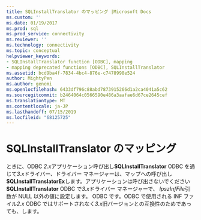 ```yaml
---
title: SQLInstallTranslator のマッピング |Microsoft Docs
ms.custom: ''
ms.date: 01/19/2017
ms.prod: sql
ms.prod_service: connectivity
ms.reviewer: ''
ms.technology: connectivity
ms.topic: conceptual
helpviewer_keywords:
- SQLInstallTranslator function [ODBC], mapping
- mapping deprecated functions [ODBC], SQLInstallTranslator
ms.assetid: bcd9ba4f-7834-4bc4-876e-c7478998e524
author: MightyPen
ms.author: genemi
ms.openlocfilehash: 6433df796c88abd7873915266d1a2ca4041a5c62
ms.sourcegitcommit: b2464064c0566590e486a3aafae6d67ce2645cef
ms.translationtype: MT
ms.contentlocale: ja-JP
ms.lasthandoff: 07/15/2019
ms.locfileid: "68125725"
---
```

# <a name="sqlinstalltranslator-mapping"></a>SQLInstallTranslator のマッピング
ときに、ODBC *2.x*アプリケーション呼び出し**SQLInstallTranslator** ODBC を通じて*3.x*ドライバー、ドライバー マネージャーは、マップへの呼び出し**SQLInstallTranslatorEx**します。アプリケーションは呼び出さないでください**SQLInstallTranslator** ODBC で*3.x*ドライバー マネージャーで、 *lpszInfFile*引数が NULL 以外の値に設定します。 ODBC です。ODBC で使用される INF ファイル*2.x* ODBC ではサポートされなく*3.x*旧バージョンとの互換性のためであっても、します。
